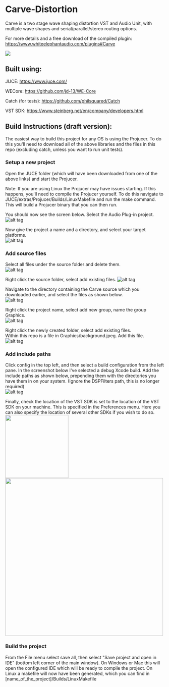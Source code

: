 # Carve-Distortion
Carve is a two stage wave shaping distortion VST and Audio Unit, with multiple wave shapes and serial/parallel/stereo routing options.

For more details and a free download of the compiled plugin: https://www.whiteelephantaudio.com/plugins#Carve

![](https://whiteelephantaudio.com/thumbs/carveV2.4.1Animation.gif)  

## Built using:  

JUCE: https://www.juce.com/  

WECore: https://github.com/jd-13/WE-Core  

Catch (for tests): https://github.com/philsquared/Catch  

VST SDK:  https://www.steinberg.net/en/company/developers.html

## Build Instructions (draft version):

The easiest way to build this project for any OS is using the Projucer. To do this you'll need to download all of the above libraries and the files in this repo (excluding catch, unless you want to run unit tests).  

### Setup a new project
Open the JUCE folder (which will have been downloaded from one of the above links) and start the Projucer.  
  
Note: If you are using Linux the Projucer may have issues starting. If this happens, you'll need to compile the Projucer yourself. To do this navigate to JUCE/extras/Projucer/Builds/LinuxMakefile and run the make command. This will build a Projucer binary that you can then run.  
  
You should now see the screen below. Select the Audio Plug-in project.
![alt tag](https://whiteelephantaudio.com/buildScreenshots/BuildSteps1.png)  
  
Now give the project a name and a directory, and select your target platforms.  
![alt tag](https://whiteelephantaudio.com/buildScreenshots/BuildSteps2.png)  
  
### Add source files 
Select all files under the source folder and delete them.  
![alt tag](https://whiteelephantaudio.com/buildScreenshots/BuildSteps3.png)  
  
Right click the source folder, select add existing files.
![alt tag](https://whiteelephantaudio.com/buildScreenshots/BuildSteps4.png)  

Navigate to the directory containing the Carve source which you downloaded earlier, and select the files as shown below.  
![alt tag](https://whiteelephantaudio.com/buildScreenshots/BuildSteps5.png)  
  
Right click the project name, select add new group, name the group Graphics.  
![alt tag](https://whiteelephantaudio.com/buildScreenshots/BuildSteps9.png)  
  
Right click the newly created folder, select add existing files.  
Within this repo is a file in Graphics/background.jpeg. Add this file.  
![alt tag](https://whiteelephantaudio.com/buildScreenshots/BuildSteps10.png)  
  
### Add include paths
Click config in the top left, and then select a build configuration from the left pane. In the screenshot below I've selected a debug Xcode build. Add the include paths as shown below, prepending them with the directories you have them in on your system. (Ignore the DSPFilters path, this is no longer required)  
![alt tag](https://whiteelephantaudio.com/buildScreenshots/BuildSteps11.png)  

Finally, check the location of the VST SDK is set to the location of the VST SDK on your machine. This is specified in the Preferences menu. Here you can also specify the location of several other SDKs if you wish to do so.  
<img src="https://whiteelephantaudio.com/buildScreenshots/BuildSteps12.png" width="200">
<img src="https://whiteelephantaudio.com/buildScreenshots/BuildSteps13.png" width="500">

### Build the project
From the File menu select save all, then select "Save project and open in IDE" (bottom left corner of the main window). On Windows or Mac this will open the configured IDE which will be ready to compile the project. On Linux a makefile will now have been generated, which you can find in [name_of_the_project]/Builds/LinuxMakefile
